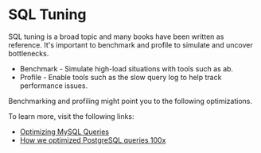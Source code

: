 # SQL Tuning

SQL tuning is a broad topic and many books have been written as reference. It's important to benchmark and profile to simulate and uncover bottlenecks.

 - Benchmark - Simulate high-load situations with tools such as ab.
 - Profile - Enable tools such as the slow query log to help track performance issues.

Benchmarking and profiling might point you to the following optimizations.

To learn more, visit the following links:

- [Optimizing MySQL Queries](https://aiddroid.com/10-tips-optimizing-mysql-queries-dont-suck/)
- [How we optimized PostgreSQL queries 100x](https://towardsdatascience.com/how-we-optimized-postgresql-queries-100x-ff52555eabe?gi=13caf5bcf32e)